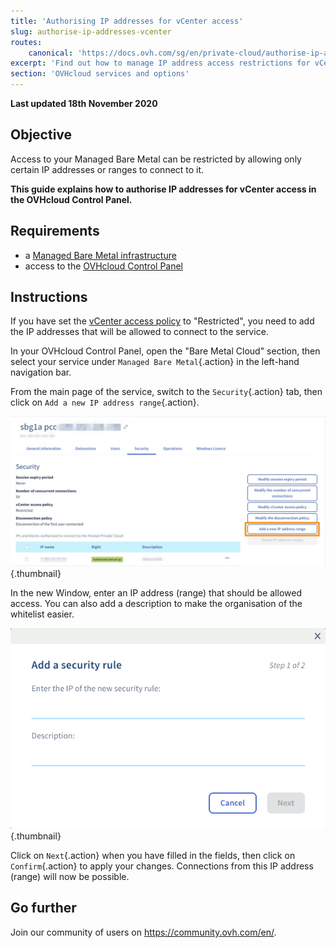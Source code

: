 ```yaml
---
title: 'Authorising IP addresses for vCenter access'
slug: authorise-ip-addresses-vcenter
routes:
    canonical: 'https://docs.ovh.com/sg/en/private-cloud/authorise-ip-addresses-vcenter/'
excerpt: 'Find out how to manage IP address access restrictions for vCenter'
section: 'OVHcloud services and options'
---
```


**Last updated 18th November 2020**

## Objective

Access to your Managed Bare Metal can be restricted by allowing only certain IP addresses or ranges to connect to it.

**This guide explains how to authorise IP addresses for vCenter access in the OVHcloud Control Panel.**

## Requirements

- a [Managed Bare Metal infrastructure](https://www.ovhcloud.com/en-sg/managed-bare-metal/)
- access to the [OVHcloud Control Panel](https://ca.ovh.com/auth/?action=gotomanager)

## Instructions

If you have set the [vCenter access policy](../modify-vcenter-access-policy) to "Restricted", you need to add the IP addresses that will be allowed to connect to the service.

In your OVHcloud Control Panel, open the "Bare Metal Cloud" section, then select your service under `Managed Bare Metal`{.action} in the left-hand navigation bar.

From the main page of the service, switch to the `Security`{.action} tab, then click on `Add a new IP address range`{.action}.

![vCenter](images/restrictIP.png){.thumbnail}

In the new Window, enter an IP address (range) that should be allowed access. You can also add a description to make the organisation of the whitelist easier.

![vCenter](images/restrictIP2.JPG){.thumbnail}

Click on `Next`{.action} when you have filled in the fields, then click on `Confirm`{.action} to apply your changes. Connections from this IP address (range) will now be possible.

## Go further

Join our community of users on <https://community.ovh.com/en/>.
